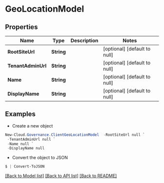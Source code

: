# GeoLocationModel
## Properties

Name | Type | Description | Notes
------------ | ------------- | ------------- | -------------
**RootSiteUrl** | **String** |  | [optional] [default to null]
**TenantAdminUrl** | **String** |  | [optional] [default to null]
**Name** | **String** |  | [optional] [default to null]
**DisplayName** | **String** |  | [optional] [default to null]

## Examples

- Create a new object
```powershell
New-Cloud.Governance.ClientGeoLocationModel  -RootSiteUrl null `
 -TenantAdminUrl null `
 -Name null `
 -DisplayName null
```

- Convert the object to JSON
```powershell
$ | Convert-ToJSON
```


[[Back to Model list]](../README.md#documentation-for-models) [[Back to API list]](../README.md#documentation-for-api-endpoints) [[Back to README]](../README.md)

